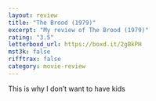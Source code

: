 ```yaml
---
layout: review
title: "The Brood (1979)"
excerpt: "My review of The Brood (1979)"
rating: "3.5"
letterboxd_url: https://boxd.it/2gBkPH
mst3k: false
rifftrax: false
category: movie-review
---
```


This is why I don’t want to have kids
